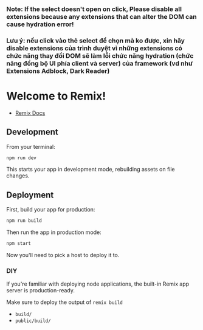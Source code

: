 ### Note: If the select doesn't open on click, Please disable all extensions because any extensions that can alter the DOM can cause hydration error!

### Lưu ý: nếu click vào thẻ select để chọn mà ko được, xin hãy disable extensions của trình duyệt vì những extensions có chức năng thay đổi DOM sẽ làm lỗi chức năng hydration (chức năng đồng bộ UI phía client và server) của framework (vd như Extensions Adblock, Dark Reader)

# Welcome to Remix!

- [Remix Docs](https://remix.run/docs)

## Development

From your terminal:

```sh
npm run dev
```

This starts your app in development mode, rebuilding assets on file changes.

## Deployment

First, build your app for production:

```sh
npm run build
```

Then run the app in production mode:

```sh
npm start
```

Now you'll need to pick a host to deploy it to.

### DIY

If you're familiar with deploying node applications, the built-in Remix app server is production-ready.

Make sure to deploy the output of `remix build`

- `build/`
- `public/build/`
